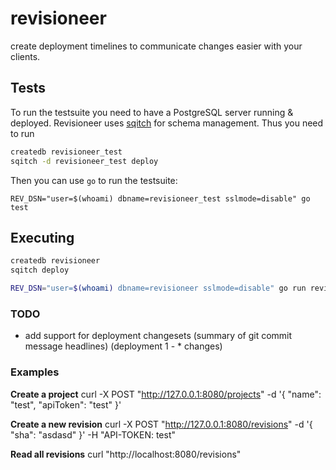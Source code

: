 # revisioneer

create deployment timelines to communicate changes easier with your clients.

## Tests

To run the testsuite you need to have a PostgreSQL server running & deployed. Revisioneer uses [sqitch][1] for schema management. Thus you need to run

``` bash
createdb revisioneer_test
sqitch -d revisioneer_test deploy
```

Then you can use `go` to run the testsuite:

```
REV_DSN="user=$(whoami) dbname=revisioneer_test sslmode=disable" go test
```

## Executing

``` bash
createdb revisioneer
sqitch deploy

REV_DSN="user=$(whoami) dbname=revisioneer sslmode=disable" go run revisioneer.go
```

### TODO

- add support for deployment changesets (summary of git commit message headlines) (deployment 1 - * changes)

### Examples

**Create a project**
curl -X POST "http://127.0.0.1:8080/projects" -d '{ "name": "test", "apiToken": "test" }'

**Create a new revision**
curl -X POST "http://127.0.0.1:8080/revisions" -d '{ "sha": "asdasd" }' -H "API-TOKEN: test"

**Read all revisions**
curl "http://localhost:8080/revisions"

[1]:https://github.com/theory/sqitch
